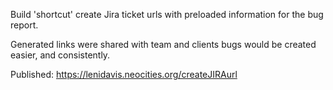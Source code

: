 Build 'shortcut' create Jira ticket urls with preloaded information for the bug report.

Generated links were shared with team and clients bugs would be created easier, and consistently.

Published: https://lenidavis.neocities.org/createJIRAurl
